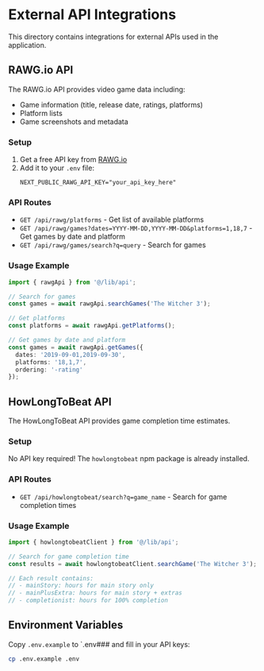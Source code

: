# External API Integrations

This directory contains integrations for external APIs used in the application.

## RAWG.io API

The RAWG.io API provides video game data including:
- Game information (title, release date, ratings, platforms)
- Platform lists
- Game screenshots and metadata

### Setup

1. Get a free API key from [RAWG.io](https://rawg.io/apidocs)
2. Add it to your `.env` file:
   ```
   NEXT_PUBLIC_RAWG_API_KEY="your_api_key_here"
   ```

### API Routes

- `GET /api/rawg/platforms` - Get list of available platforms
- `GET /api/rawg/games?dates=YYYY-MM-DD,YYYY-MM-DD&platforms=1,18,7` - Get games by date and platform
- `GET /api/rawg/games/search?q=query` - Search for games

### Usage Example

```typescript
import { rawgApi } from '@/lib/api';

// Search for games
const games = await rawgApi.searchGames('The Witcher 3');

// Get platforms
const platforms = await rawgApi.getPlatforms();

// Get games by date and platform
const games = await rawgApi.getGames({
  dates: '2019-09-01,2019-09-30',
  platforms: '18,1,7',
  ordering: '-rating'
});
```

## HowLongToBeat API

The HowLongToBeat API provides game completion time estimates.

### Setup

No API key required! The `howlongtobeat` npm package is already installed.

### API Routes

- `GET /api/howlongtobeat/search?q=game_name` - Search for game completion times

### Usage Example

```typescript
import { howlongtobeatClient } from '@/lib/api';

// Search for game completion time
const results = await howlongtobeatClient.searchGame('The Witcher 3');

// Each result contains:
// - mainStory: hours for main story only
// - mainPlusExtra: hours for main story + extras
// - completionist: hours for 100% completion
```

## Environment Variables

Copy `.env.example` to `.env### and fill in your API keys:

```bash
cp .env.example .env
```

